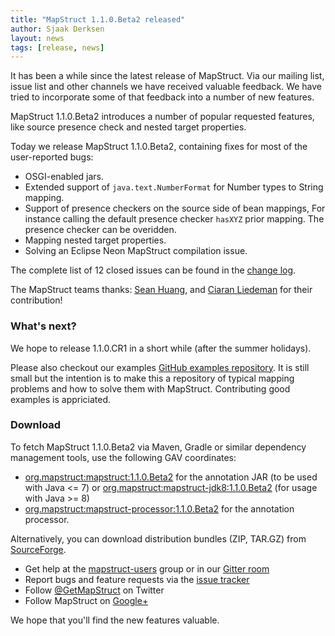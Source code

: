 ```yaml
---
title: "MapStruct 1.1.0.Beta2 released"
author: Sjaak Derksen
layout: news
tags: [release, news]
---
```


It has been a while since the latest release of MapStruct. Via our mailing list, issue list and other channels we have received valuable feedback. We have tried to incorporate some of that feedback into a number of new features.

MapStruct 1.1.0.Beta2 introduces a number of popular requested features, like source presence check and nested target properties.

Today we release MapStruct 1.1.0.Beta2, containing fixes for most of the user-reported bugs:

* OSGI-enabled jars.
* Extended support of `java.text.NumberFormat` for Number types to String mapping.
* Support of presence checkers on the source side of bean mappings, For instance calling the default presence checker `hasXYZ` prior mapping. The presence checker can be overidden.
* Mapping nested target properties.
* Solving an Eclipse Neon MapStruct compilation issue.

The complete list of 12 closed issues can be found in the [change log](https://github.com/mapstruct/mapstruct/issues?q=milestone%3A1.1.0.Beta2).

The MapStruct teams thanks: [Sean Huang](https://github.com/seanjob), and [Ciaran Liedeman](https://github.com/cliedeman) for their contribution! 

### What's next?

We hope to release 1.1.0.CR1 in a short while (after the summer holidays).

Please also checkout our examples [GitHub examples repository](https://github.com/mapstruct/mapstruct-examples). It is still small but the intention is to make this a repository of typical mapping problems and how to solve them with MapStruct. Contributing good examples is appriciated.

### Download

To fetch MapStruct 1.1.0.Beta2 via Maven, Gradle or similar dependency management tools, use the following GAV coordinates:

* [org.mapstruct:mapstruct:1.1.0.Beta2](http://search.maven.org/#artifactdetails|org.mapstruct|mapstruct|1.1.0.Beta2|jar) for the annotation JAR (to be used with Java <= 7) or [org.mapstruct:mapstruct-jdk8:1.1.0.Beta2](http://search.maven.org/#artifactdetails|org.mapstruct|mapstruct-jdk8|1.1.0.Beta2|jar) (for usage with Java >= 8)
* [org.mapstruct:mapstruct-processor:1.1.0.Beta2](http://search.maven.org/#artifactdetails|org.mapstruct|mapstruct-processor|1.1.0.Beta2|jar) for the annotation processor.

Alternatively, you can download distribution bundles (ZIP, TAR.GZ) from [SourceForge](http://sourceforge.net/projects/mapstruct/files/1.1.0.Beta2/).

* Get help at the [mapstruct-users](https://groups.google.com/forum/?fromgroups#!forum/mapstruct-users) group or in our [Gitter room](https://gitter.im/mapstruct/mapstruct-users)
* Report bugs and feature requests via the [issue tracker](https://github.com/mapstruct/mapstruct/issues)
* Follow [@GetMapStruct](https://twitter.com/GetMapStruct) on Twitter
* Follow MapStruct on [Google+](https://plus.google.com/u/0/118070742567787866481/posts)

We hope that you'll find the new features valuable.
